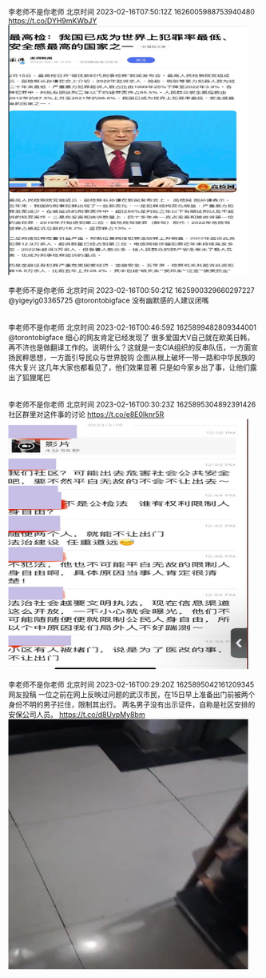 李老师不是你老师 北京时间 2023-02-16T07:50:12Z 1626005988753940480<br>https://t.co/DYH9mKWbJY<br><img src='/temp/image/2023/x-Month-2/1626005988753940480_0.jpg' width='480' height='500'><br><br>李老师不是你老师 北京时间 2023-02-16T00:50:21Z 1625900329660297227<br>@yigeyig03365725 @torontobigface 没有幽默感的人建议闭嘴<br><br><br>李老师不是你老师 北京时间 2023-02-16T00:46:59Z 1625899482809344001<br>@torontobigface 细心的网友肯定已经发现了
很多爱国大V自己就在欧美日韩，再不济也是做翻译工作的。说明什么？这就是一支CIA组织的反串队伍，一方面宣扬民粹思想，一方面引导民众与世界脱钩
企图从根上破坏一带一路和中华民族的伟大复兴
这几年大家也都看见了，他们效果显著
只是如今家乡出了事，让他们露出了狐狸尾巴<br><br><br>李老师不是你老师 北京时间 2023-02-16T00:30:23Z 1625895304892391426<br>社区群里对这件事的讨论 https://t.co/e8E0lknr5R<br><img src='/temp/image/2023/x-Month-2/1625895304892391426_0.jpg' width='480' height='500'><br><br>李老师不是你老师 北京时间 2023-02-16T00:29:20Z 1625895042161209345<br>网友投稿
一位之前在网上反映过问题的武汉市民，在15日早上准备出门前被两个身份不明的男子拦住，限制其出行。
两名男子没有出示证件，自称是社区安排的安保公司人员。 https://t.co/d8UvpMy8bm<br><img src='/temp/video/2023/x-Month-2/j-Day-16/whyyoutouzhele/1625895042161209345_0.jpg' width='480' height='500'><br><br>